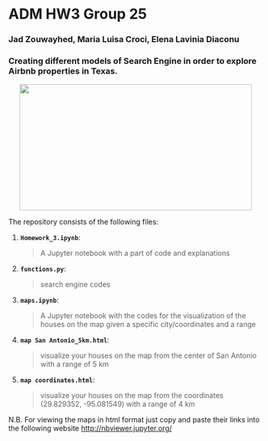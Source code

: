 #  ADM HW3 Group 25
### Jad Zouwayhed, Maria Luisa Croci, Elena Lavinia Diaconu

### Creating different models of Search Engine in order to explore Airbnb properties in Texas. 

<p align="center">
  <img width="460" height="250" src="http://rentmoreweeks.com/wp-content/uploads/2016/05/airbnb-peter-griffin.jpg">
</p>

The repository consists of the following files:
1. __`Homework_3.ipynb`__: 
     > A Jupyter notebook with a part of code and explanations 
2. __`functions.py`__:
     > search engine codes
3. __`maps.ipynb`__:
     > A Jupyter notebook with the codes for the visualization of the houses on the map given a specific city/coordinates and a range
4. __`map San Antonio_5km.html`__: 
     > visualize your houses on the map from the center of San Antonio with a range of 5 km
5. __`map coordinates.html`__: 
     > visualize your houses on the map from the coordinates (29.829352, -95.081549) with a range of 4 km
 
N.B. For viewing the maps in html format just copy and paste their links into the following website http://nbviewer.jupyter.org/
